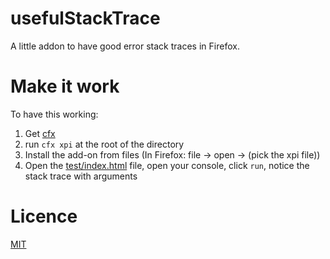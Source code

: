 # usefulStackTrace

A little addon to have good error stack traces in Firefox.

# Make it work

To have this working:

1. Get [cfx](https://addons.mozilla.org/en-US/developers/docs/sdk/latest/dev-guide/tutorials/getting-started-with-cfx.html)
1. run ````cfx xpi```` at the root of the directory
1. Install the add-on from files (In Firefox: file -> open -> (pick the xpi file))
1. Open the [test/index.html](./test/index.html) file, open your console, click ````run````, notice the stack trace with arguments

# Licence

[MIT](./licence)